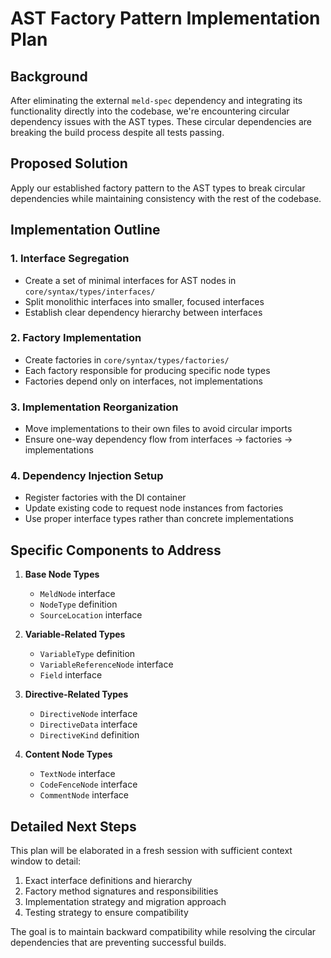 # AST Factory Pattern Implementation Plan

## Background

After eliminating the external `meld-spec` dependency and integrating its functionality directly into the codebase, we're encountering circular dependency issues with the AST types. These circular dependencies are breaking the build process despite all tests passing.

## Proposed Solution

Apply our established factory pattern to the AST types to break circular dependencies while maintaining consistency with the rest of the codebase.

## Implementation Outline

### 1. Interface Segregation

- Create a set of minimal interfaces for AST nodes in `core/syntax/types/interfaces/`
- Split monolithic interfaces into smaller, focused interfaces
- Establish clear dependency hierarchy between interfaces

### 2. Factory Implementation

- Create factories in `core/syntax/types/factories/`
- Each factory responsible for producing specific node types
- Factories depend only on interfaces, not implementations

### 3. Implementation Reorganization

- Move implementations to their own files to avoid circular imports
- Ensure one-way dependency flow from interfaces → factories → implementations

### 4. Dependency Injection Setup

- Register factories with the DI container
- Update existing code to request node instances from factories
- Use proper interface types rather than concrete implementations

## Specific Components to Address

1. **Base Node Types**
   - `MeldNode` interface
   - `NodeType` definition
   - `SourceLocation` interface

2. **Variable-Related Types**
   - `VariableType` definition
   - `VariableReferenceNode` interface
   - `Field` interface

3. **Directive-Related Types**
   - `DirectiveNode` interface
   - `DirectiveData` interface
   - `DirectiveKind` definition

4. **Content Node Types**
   - `TextNode` interface
   - `CodeFenceNode` interface
   - `CommentNode` interface

## Detailed Next Steps

This plan will be elaborated in a fresh session with sufficient context window to detail:

1. Exact interface definitions and hierarchy
2. Factory method signatures and responsibilities
3. Implementation strategy and migration approach
4. Testing strategy to ensure compatibility

The goal is to maintain backward compatibility while resolving the circular dependencies that are preventing successful builds.